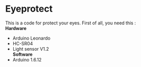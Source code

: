# Eyeprotect
  This is a code for protect your eyes. First of all, you need this :  
**Hardware**
  - Arduino Leonardo
  - HC-SR04
  - Light sensor V1.2    
**Software**
  - Arduino 1.6.12
